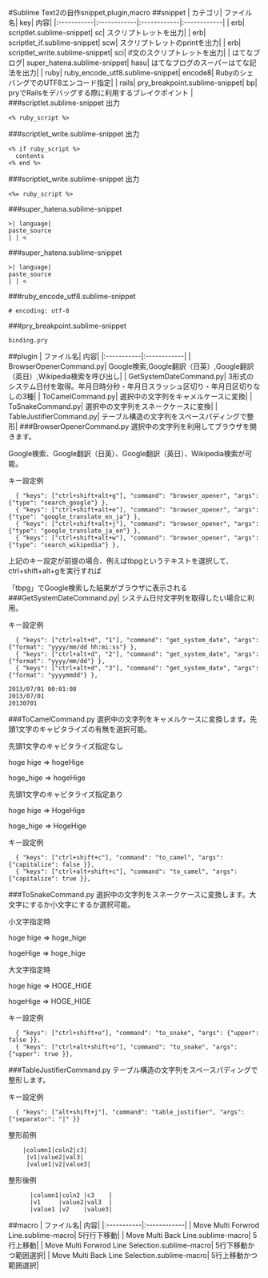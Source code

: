 #Sublime Text2の自作snippet,plugin,macro
##snippet
| カテゴリ| ファイル名| key| 内容| 
|:-----------|:------------|:------------|:------------|
| erb| scriptlet.sublime-snippet| sc| スクリプトレットを出力| 
| erb| scriptlet_if.sublime-snippet| scw| スクリプトレットのprintを出力| 
| erb| scriptlet_write.sublime-snippet| sci| if文のスクリプトレットを出力| 
| はてなブログ| super_hatena.sublime-snippet| hasu| はてなブログのスーパーはてな記法を出力| 
| ruby| ruby_encode_utf8.sublime-snippet| encode8| RubyのシェバングでのUTF8エンコード指定| 
| rails| pry_breakpoint.sublime-snippet| bp| pryでRailsをデバッグする際に利用するブレイクポイント | 
###scriptlet.sublime-snippet
出力
```erb:scriptlet.sublime-snippet
<% ruby_script %>
```
###scriptlet_write.sublime-snippet
出力
```erb:scriptlet_write.sublime-snippet
<% if ruby_script %>
  contents
<% end %>
```
###scriptlet_write.sublime-snippet
出力
```erb:scriptlet_write.sublime-snippet
<%= ruby_script %>
```
###super_hatena.sublime-snippet
```text:super_hatena.sublime-snippet
>| language| 
paste_source
| | <
```
###super_hatena.sublime-snippet
```text:super_hatena.sublime-snippet
>| language| 
paste_source
| | <
```
###ruby_encode_utf8.sublime-snippet
```ruby:ruby_encode_utf8.sublime-snippet
# encoding: utf-8
```
###pry_breakpoint.sublime-snippet
```rails:pry_breakpoint.sublime-snippet
binding.pry
```
##plugin
| ファイル名| 内容| 
|:-----------|:------------|
| BrowserOpenerCommand.py| Google検索,Google翻訳（日英）,Google翻訳（英日）,Wikipedia検索を呼び出し| 
| GetSystemDateCommand.py| 3形式のシステム日付を取得。年月日時分秒・年月日スラッシュ区切り・年月日区切りなしの3種| 
| ToCamelCommand.py| 選択中の文字列をキャメルケースに変換| 
| ToSnakeCommand.py| 選択中の文字列をスネークケースに変換| 
| TableJustifierCommand.py| テーブル構造の文字列をスペースパディングで整形| 
###BrowserOpenerCommand.py
選択中の文字列を利用してブラウザを開きます。

Google検索、Google翻訳（日英）、Google翻訳（英日）、Wikipedia検索が可能。

キー設定例
```json:key-config
  { "keys": ["ctrl+shift+alt+g"], "command": "browser_opener", "args": {"type": "search_google"} },
  { "keys": ["ctrl+shift+alt+e"], "command": "browser_opener", "args": {"type": "google_translate_en_ja"} },
  { "keys": ["ctrl+shift+alt+j"], "command": "browser_opener", "args": {"type": "google_translate_ja_en"} },
  { "keys": ["ctrl+shift+alt+w"], "command": "browser_opener", "args": {"type": "search_wikipedia"} },
```
上記のキー設定が前提の場合、例えばtbpgというテキストを選択して、ctrl+shift+alt+gを実行すれば

「tbpg」でGoogle検索した結果がブラウザに表示される
###GetSystemDateCommand.py| 
システム日付文字列を取得したい場合に利用。

キー設定例
```json:key-config
  { "keys": ["ctrl+alt+d", "1"], "command": "get_system_date", "args": {"format": "yyyy/mm/dd hh:mi:ss"} },
  { "keys": ["ctrl+alt+d", "2"], "command": "get_system_date", "args": {"format": "yyyy/mm/dd"} },
  { "keys": ["ctrl+alt+d", "3"], "command": "get_system_date", "args": {"format": "yyyymmdd"} },
```
```text:取得結果
2013/07/01 00:01:08
2013/07/01
20130701
```
###ToCamelCommand.py
選択中の文字列をキャメルケースに変換します。先頭1文字のキャピタライズの有無を選択可能。

先頭1文字のキャピタライズ指定なし

hoge hige => hogeHige

hoge_hige => hogeHige


先頭1文字のキャピタライズ指定あり

hoge hige => HogeHige

hoge_hige => HogeHige


キー設定例
```json:key-config
  { "keys": ["ctrl+shift+c"], "command": "to_camel", "args": {"capitalize": false }},
  { "keys": ["ctrl+alt+shift+c"], "command": "to_camel", "args": {"capitalize": true }},
```
###ToSnakeCommand.py
選択中の文字列をスネークケースに変換します。大文字にするか小文字にするか選択可能。

小文字指定時

hoge hige => hoge_hige

hogeHige => hoge_hige


大文字指定時

hoge hige => HOGE_HIGE

hogeHige => HOGE_HIGE


キー設定例
```json:key-config
  { "keys": ["ctrl+shift+o"], "command": "to_snake", "args": {"upper": false }},
  { "keys": ["ctrl+alt+shift+o"], "command": "to_snake", "args": {"upper": true }},
```

###TableJustifierCommand.py
テーブル構造の文字列をスペースパディングで整形します。

キー設定例
```json:key-config
  { "keys": ["alt+shift+j"], "command": "table_justifier", "args": {"separator": "|" }}
```
整形前例
```
    |column1|coln2|c3|
     |v1|value2|val3|
     |value1|v2|value3|
```
整形後例
```
      |column1|coln2 |c3    |
      |v1     |value2|val3  |
      |value1 |v2    |value3|
```
##macro
| ファイル名| 内容| 
|:-----------|:------------|
| Move Multi Forwrod Line.sublime-macro| 5行行下移動| 
| Move Multi Back Line.sublime-macro| 5行上移動| 
| Move Multi Forwrod Line Selection.sublime-macro| 5行下移動かつ範囲選択| 
| Move Multi Back Line Selection.sublime-macro| 5行上移動かつ範囲選択| 
